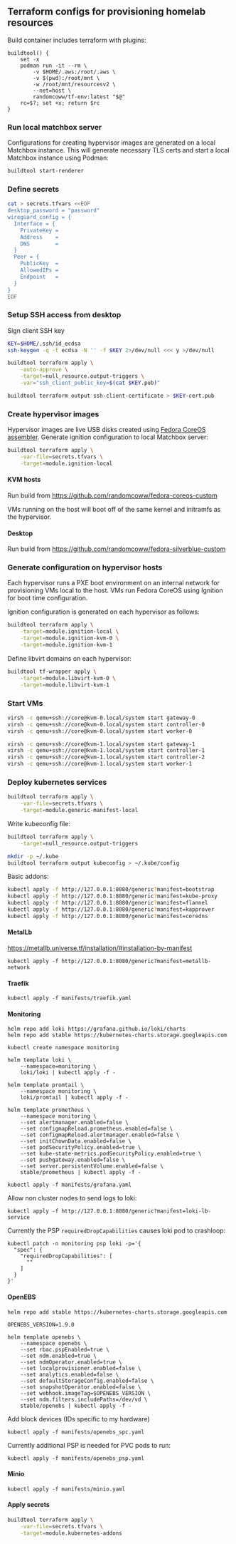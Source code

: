 ## Terraform configs for provisioning homelab resources

Build container includes terraform with plugins:

```
buildtool() {
    set -x
    podman run -it --rm \
        -v $HOME/.aws:/root/.aws \
        -v $(pwd):/root/mnt \
        -w /root/mnt/resourcesv2 \
        --net=host \
        randomcoww/tf-env:latest "$@"
    rc=$?; set +x; return $rc
}
```

### Run local matchbox server

Configurations for creating hypervisor images are generated on a local Matchbox instance. This will generate necessary TLS certs and start a local Matchbox instance using Podman:

```bash
buildtool start-renderer
```

### Define secrets

```bash
cat > secrets.tfvars <<EOF
desktop_password = "password"
wireguard_config = {
  Interface = {
    PrivateKey =
    Address    =
    DNS        =
  }
  Peer = {
    PublicKey  =
    AllowedIPs =
    Endpoint   =
  }
}
EOF
```

### Setup SSH access from desktop

Sign client SSH key

```bash
KEY=$HOME/.ssh/id_ecdsa
ssh-keygen -q -t ecdsa -N '' -f $KEY 2>/dev/null <<< y >/dev/null

buildtool terraform apply \
    -auto-approve \
    -target=null_resource.output-triggers \
    -var="ssh_client_public_key=$(cat $KEY.pub)"

buildtool terraform output ssh-client-certificate > $KEY-cert.pub
```

### Create hypervisor images

Hypervisor images are live USB disks created using [Fedora CoreOS assembler](https://github.com/coreos/coreos-assembler). Generate ignition configuration to local Matchbox server:

```bash
buildtool terraform apply \
    -var-file=secrets.tfvars \
    -target=module.ignition-local
```

#### KVM hosts

Run build from https://github.com/randomcoww/fedora-coreos-custom

VMs running on the host will boot off of the same kernel and initramfs as the hypervisor.

#### Desktop

Run build from https://github.com/randomcoww/fedora-silverblue-custom

### Generate configuration on hypervisor hosts

Each hypervisor runs a PXE boot environment on an internal network for provisioning VMs local to the host. VMs run Fedora CoreOS using Ignition for boot time configuration.

Ignition configuration is generated on each hypervisor as follows:

```bash
buildtool terraform apply \
    -target=module.ignition-local \
    -target=module.ignition-kvm-0 \
    -target=module.ignition-kvm-1
```

Define libvirt domains on each hypervisor:

```bash
buildtool tf-wrapper apply \
    -target=module.libvirt-kvm-0 \
    -target=module.libvirt-kvm-1
```

### Start VMs

```bash
virsh -c qemu+ssh://core@kvm-0.local/system start gateway-0
virsh -c qemu+ssh://core@kvm-0.local/system start controller-0
virsh -c qemu+ssh://core@kvm-0.local/system start worker-0

virsh -c qemu+ssh://core@kvm-1.local/system start gateway-1
virsh -c qemu+ssh://core@kvm-1.local/system start controller-1
virsh -c qemu+ssh://core@kvm-1.local/system start controller-2
virsh -c qemu+ssh://core@kvm-1.local/system start worker-1
```

### Deploy kubernetes services

```bash
buildtool terraform apply \
    -var-file=secrets.tfvars \
    -target=module.generic-manifest-local
```

Write kubeconfig file:

```bash
buildtool terraform apply \
    -target=null_resource.output-triggers

mkdir -p ~/.kube
buildtool terraform output kubeconfig > ~/.kube/config
```

Basic addons:

```bash
kubectl apply -f http://127.0.0.1:8080/generic?manifest=bootstrap
kubectl apply -f http://127.0.0.1:8080/generic?manifest=kube-proxy
kubectl apply -f http://127.0.0.1:8080/generic?manifest=flannel
kubectl apply -f http://127.0.0.1:8080/generic?manifest=kapprover
kubectl apply -f http://127.0.0.1:8080/generic?manifest=coredns
```

#### MetalLb

https://metallb.universe.tf/installation/#installation-by-manifest

```
kubectl apply -f http://127.0.0.1:8080/generic?manifest=metallb-network
```

#### Traefik

```
kubectl apply -f manifests/traefik.yaml
```

#### Monitoring

```
helm repo add loki https://grafana.github.io/loki/charts
helm repo add stable https://kubernetes-charts.storage.googleapis.com

kubectl create namespace monitoring

helm template loki \
    --namespace=monitoring \
    loki/loki | kubectl apply -f -

helm template promtail \
    --namespace monitoring \
    loki/promtail | kubectl apply -f -

helm template prometheus \
    --namespace monitoring \
    --set alertmanager.enabled=false \
    --set configmapReload.prometheus.enabled=false \
    --set configmapReload.alertmanager.enabled=false \
    --set initChownData.enabled=false \
    --set podSecurityPolicy.enabled=true \
    --set kube-state-metrics.podSecurityPolicy.enabled=true \
    --set pushgateway.enabled=false \
    --set server.persistentVolume.enabled=false \
    stable/prometheus | kubectl apply -f -

kubectl apply -f manifests/grafana.yaml
```
Allow non cluster nodes to send logs to loki:

```
kubectl apply -f http://127.0.0.1:8080/generic?manifest=loki-lb-service
```

Currently the PSP `requiredDropCapabilities` causes loki pod to crashloop:
```
kubectl patch -n monitoring psp loki -p='{
  "spec": {
    "requiredDropCapabilities": [
      ""
    ]
  }
}'
```

#### OpenEBS

```
helm repo add stable https://kubernetes-charts.storage.googleapis.com

OPENEBS_VERSION=1.9.0

helm template openebs \
    --namespace openebs \
    --set rbac.pspEnabled=true \
    --set ndm.enabled=true \
    --set ndmOperator.enabled=true \
    --set localprovisioner.enabled=false \
    --set analytics.enabled=false \
    --set defaultStorageConfig.enabled=false \
    --set snapshotOperator.enabled=false \
    --set webhook.imageTag=$OPENEBS_VERSION \
    --set ndm.filters.includePaths=/dev/vd \
    stable/openebs | kubectl apply -f -
```

Add block devices (IDs specific to my hardware)
```
kubectl apply -f manifests/openebs_spc.yaml
```

Currently additional PSP is needed for PVC pods to run:
```
kubectl apply -f manifests/openebs_psp.yaml
```

#### Minio

```
kubectl apply -f manifests/minio.yaml
```

#### Apply secrets

```bash
buildtool terraform apply \
    -var-file=secrets.tfvars \
    -target=module.kubernetes-addons
```
